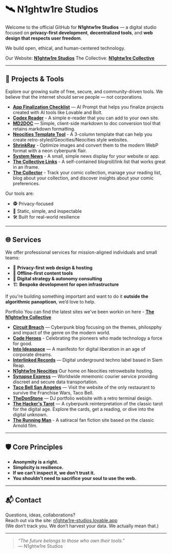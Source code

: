 # 🛰️ N1ghtw1re Studios

Welcome to the official GitHub for **N1ghtw1re Studios** — a digital studio focused on **privacy-first development**, **decentralized tools**, and **web design that respects user freedom**.

We build open, ethical, and human-centered technology.

Our Website: **[N1ghtw1re Studios](https://studio.n1ghtw1re.com/)**
The Collective: **[N1ghtw1re Collective](https://n1ghtw1re.com)**

---

## 🧰 Projects & Tools

Explore our growing suite of free, secure, and community-driven tools. We believe that the internet should serve people — not corporations.

- **[App Finalization Checklist](https://github.com/n1ghtw1re/app-finalization-checklist)** — AI Prompt that helps you finalize projects created with AI tools like Lovable and Bolt.
- **[Codex Reader](https://github.com/n1ghtw1re/codex-reader)** - A simple e-reader that you can add to your own site.
- **[MD2DOC](https://deft-blancmange-70482c.netlify.app/)** — Simple, client-side markdown to doc conversion tool that retains markdown formatting.
- **[Neocities Template Tool](https://github.com/n1ghtw1re/Neocities_Template_Tool)** - A 3-column template that can help you create retro-styled/Geocities/Neocities style websites.
- **[ShrinkRay](https://github.com/n1ghtw1re/ShrinkRay)** - Optimize images and convert them to the modern WebP format with a neon cyberpunk flair. 
- **[System News](https://github.com/n1ghtw1re/n1ghtw1re-system-news/tree/main)** - A small, simple news display for your website or app. 
- **[The Collective Links](https://github.com/n1ghtw1re/the-collective-links-tool)** - A self-contained blogroll/link list that works great in an iframe.
- **[The Collector](https://collector.n1ghtw1re.com/)** - Track your comic collection, manage your reading list, blog about your collection, and discover insights about your comic preferences.

Our tools are:
- 🕵️ Privacy-focused
- 🧱 Static, simple, and inspectable
- 🛠️ Built for real-world resilience

---

## 🌐 Services

We offer professional services for mission-aligned individuals and small teams:
- 🔐 **Privacy-first web design & hosting**
- 💾 **Offline-first content tools**
- 🧠 **Digital strategy & autonomy consulting**
- 🏗️ **Bespoke development for open infrastructure**

If you're building something important and want to do it **outside the algorithmic panopticon**, we’d love to help.

Portfolio
You can find the latest sites we've been workin on here - **[The N1ghtw1re Collective](https://n1ghtw1re.com/collective)**

- **[Circuit Breach](https://circuit-breach.neocities.org/)** — Cyberpunk blog focusing on the themes, philospphy and impact of the genre on the modern world.
- **[Code Heroes](https://code-heroes.n1ghtw1re.com/)** - Celebrating the pioneers who made technology a force for good.
- **[Into Ideaspace](https://ideaspace.n1ghtw1re.com/)** — A manifesto for digital liberation in an age of corporate dreams.
- **[Interlinked Records](https://interlinked.n1ghtw1re.com/)** — Digital underground techno label based in Siem Reap.
- **[N1ghtw1re Neocities](https://n1ghtw1re.neocities.org/)** Our home on Neocities retrowebsite hosting.
- **[Synapse Express](https://synapse.n1ghtw1re.com/)** — Worldwide mnemonic courier service providing discreet and secure data transportation.
- **[Taco Bell San Angeles](https://tacobell.n1ghtw1re.com/)** — Visit the website of the only restaurant to survive the Franchise Wars, Taco Bell.
- **[TheDonStone](https://thedonstone.n1ghtw1re.com/)** — DJ portfolio website with a retro terminal design.
- **[The Hacker's Tarot](https://hackers-tarot.n1ghtw1re.com/)** — A cyberpunk reinterpretation of the classic tarot for the digital age. Explore the cards, get a reading, or dive into the digital unknown.
- **[The Running Man](https://running-man.n1ghtw1re.com/)** - A satiracal fan fiction site based on the classic Arnold film. 
---

## 🛡️ Core Principles

- **Anonymity is a right.**
- **Simplicity is resilience.**
- **If we can’t inspect it, we don’t trust it.**
- **You shouldn’t need to sacrifice your soul to use the web.**

---

## 📬 Contact

Questions, ideas, collaborations?  
Reach out via the site: [n1ghtw1re-studios.lovable.app](https://studio.n1ghtw1re.com)  
(We don’t track you. We don’t harvest your data. We actually mean that.)

---

> _“The future belongs to those who own their tools.”_  
> — N1ghtw1re Studios


